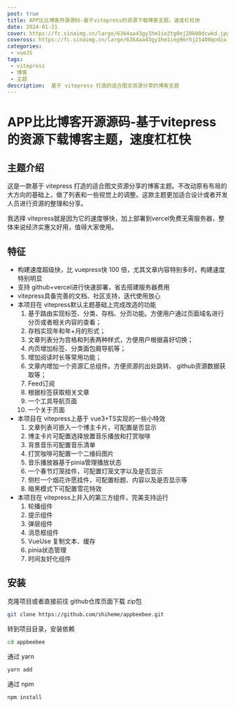 ```yaml
---
post: true
title: APP比比博客开源源码-基于vitepress的资源下载博客主题，速度杠杠快
date: 2024-01-21
cover: https://fc.sinaimg.cn/large/6364aa43gy1hm1ie2tg0ej20k00dcwkd.jpg
coveross: https://fc.sinaimg.cn/large/6364aa43gy1hm1ieg9mrhj21400qodza.jpg
categories:
 - vueJS
tags:
 - vitepress
 - 博客
 - 主题
description:  基于 vitepress 打造的适合图文资源分享的博客主题
---
```

# APP比比博客开源源码-基于vitepress的资源下载博客主题，速度杠杠快

## 主题介绍
<ArticleCarousel :list="list" />

这是一款基于 vitepress 打造的适合图文资源分享的博客主题。不改动原有布局的大方向的基础上，做了列表和一些视觉上的调整。这款主题更加适合设计或者开发人员进行资源的整理和分享。

我选择 vitepress就是因为它的速度够快，加上部署到vercel免费无需服务器，整体来说经济实惠又好用，值得大家使用。


## 特征

- 构建速度超级快，比 vuepress快 100 倍，尤其文章内容特别多时，构建速度特别明显
- 支持 github+vercel进行快速部署，省去搭建服务器费用
- vitepress具备完善的文档、社区支持，迭代使用放心
- 本项目在 vitepress默认主题基础上完成改造的功能
    1. 基于路由实现标签、分类、存档、分页功能。方便用户通过页面域名进行分页或者相关内容的查看；
    2. 存档实现年和年+月的形式；
    3. 文章列表分为宫格和列表两种样式，方便用户根据喜好切换；
    4. 内页增加标签、分类面包屑导航等；
    5. 增加阅读时长等常用功能；
    6. 文章内增加一个资源汇总组件。方便资源的出处跳转、 github资源数据获取等；
    7. Feed订阅
    8. 根据标签获取相关文章
    9. 一个工具导航页面
    10. 一个关于页面
- 本项目在 vitepress上基于 vue3+TS实现的一些小特效
    1. 文章列表可嵌入一个博主卡片，可配置是否显示
    2. 博主卡片可配置选择放置音乐播放和打赏咖啡
    3. 背景音乐可配置音乐清单
    4. 打赏咖啡可配置一个二维码图片
    5. 音乐播放器基于pinia管理播放状态
    6. 一个春节灯笼挂件，可配置灯笼文字以及是否显示
    7. 侧栏一个烟花许愿挂件，可配置标题、内容以及是否显示等
    8. 暗黑模式下可配置雪花特效
- 本项目在 vitepress上并入的第三方组件，完美支持运行
    1. 轮播组件
    2. 提示组件
    3. 弹层组件
    4. 消息框组件
    5. VueUse 复制文本、缓存
    7. pinia状态管理
    8. 时间友好化组件

<ArticleLink via="post" :work="{
    title: 'shiheme/appbeebee',
    view: 'https://appbeebee.com/',
    github: 'shiheme/appbeebee',
    coveross: '',
    beecode: '',
    viewtit: '访问网站',
    wxwords: '',
    }" />

## 安装

克隆项目或者直接前往 github仓库页面下载 zip包

```bash
git clone https://github.com/shiheme/appbeebee.git
```

转到项目目录，安装依赖

```bash
cd appbeebee
```

通过 yarn

```bash
yarn add 
```

通过 npm

```bash
npm install
```


<script lang="ts" setup>
import { ref } from 'vue'
const list = ref([
{
    image:'https://fc.sinaimg.cn/large/6364aa43gy1hm0fdr08pnj22c01bqb29.jpg',
    title:'文章列表九宫格样式'
},
{
    image:'https://fc.sinaimg.cn/large/6364aa43gy1hm0fdr03guj22c01bqb29.jpg',
    title:'播放音乐+存档按年和年/月的形式'
},
    {
    image:'https://fc.sinaimg.cn/large/6364aa43gy1hm0fdq92lmj22c01bq1a2.jpg',
    title:'内页'
},
{
    image:'https://fc.sinaimg.cn/large/6364aa43gy1hm0fdqk4umj22c01bqk52.jpg',
    title:'工具导航'
},
{
    image:'https://fc.sinaimg.cn/large/6364aa43gy1hm0fdqppztj22c01bqqqb.jpg',
    title:'文章列表简约样式'
},
{
    image:'https://fc.sinaimg.cn/large/6364aa43gy1hm0fdqrdlzj22c01bq4hn.jpg',
    title:'Feed订阅'
},
{
    image:'https://fc.sinaimg.cn/large/6364aa43gy1hm0fdqyuaij22c01bqkee.jpg',
    title:'文章页内置资源汇总组件，方便点击查看出处'
},
{
    image:'https://fc.sinaimg.cn/large/6364aa43gy1hm0fdqzlnrj22c01bq4qp.jpg',
    title:'分页'
},
{
    image:'https://fc.sinaimg.cn/large/6364aa43gy1hm0fdr2dlbj22c01bqb29.jpg',
    title:'暗黑模式+标签点击切换'
}]);

</script>




